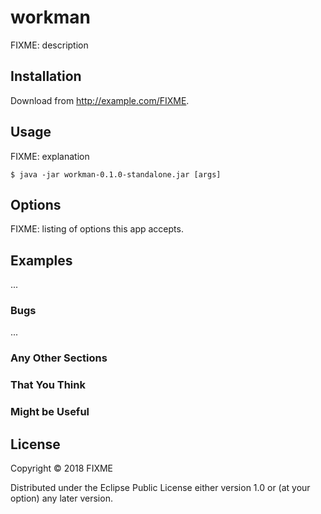 # workman

FIXME: description

## Installation

Download from http://example.com/FIXME.

## Usage

FIXME: explanation

    $ java -jar workman-0.1.0-standalone.jar [args]

## Options

FIXME: listing of options this app accepts.

## Examples

...

### Bugs

...

### Any Other Sections
### That You Think
### Might be Useful

## License

Copyright © 2018 FIXME

Distributed under the Eclipse Public License either version 1.0 or (at
your option) any later version.
